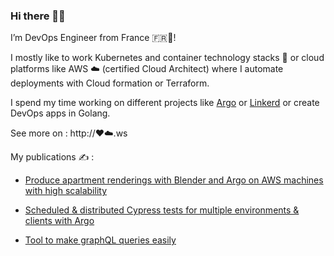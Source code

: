 ### Hi there 👋👋


I’m DevOps Engineer from France 🇫🇷🥖! 

I mostly like to work Kubernetes and container technology stacks 🐳 or cloud platforms like AWS ☁️ (certified Cloud Architect) where I automate deployments with Cloud formation or Terraform. 

I spend my time working on different projects like [Argo](https://argoproj.github.io) or [Linkerd](https://linkerd.io) or create DevOps apps in Golang.

See more on : http://❤️☁️.ws

My publications ✍️ : 

* [Produce apartment renderings with Blender and Argo on AWS machines with high scalability](https://www.habx.com/tech/bakes-argo)

* [Scheduled & distributed Cypress tests for multiple environments & clients with Argo](https://www.habx.com/tech/cypress-argo)

*  [Tool to make graphQL queries easily](https://www.habx.com/tech/graphcurl)
